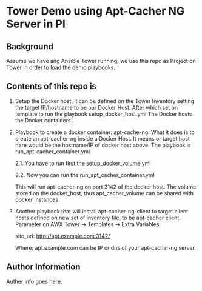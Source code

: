 # Tower Demo using Apt-Cacher NG Server in PI 

## Background

Assume we have ang Ansible Tower running, we use this repo as Project on Tower in order to load the demo playbooks.

## Contents of this repo is
   1.  Setup the Docker host, it can be defined on the Tower Inventory setting the target IP/hostname to be our Docker Host. 
       After which set on template to run the playbook setup_docker_host.yml 
       The Docker hosts the Docker containers . 

   2. Playbook to create a docker container: apt-cache-ng. 
      What it does is to create an apt-cacher-ng inside a Docker Host. It means or target host here would be the hostname/IP of docker host above.
        The playbook is run_apt-cacher_container.yml

      2.1.  You have to run first the setup_docker_volume.yml 

      2.2.  Now you can run the run_apt_cacher_container.yml 

      This will run apt-cacher-ng on port 3142 of the docker host. The volume stored on the docker_host, thus apt_cacher_volume can be shared with docker instances. 
    
	  
   3. Another playbook that will install apt-cacher-ng-client to target client hosts defined on new set of inventory file, to be apt-cacher client.
      Parameter on AWX Tower -> Templates -> Extra Variables: 

		site_url: http://apt.example.com:3142/

      Where: apt.example.com can be IP or dns of your apt-cacher-ng server.


## Author Information

Auther info goes here.
